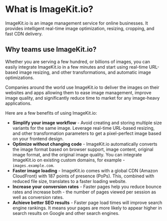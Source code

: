# What is ImageKit.io?

ImageKit.io is an image management service for online businesses. It provides intelligent real-time image optimization, resizing, cropping, and fast CDN delivery.

## **Why teams use ImageKit.io?**

Whether you are serving a few hundred, or billions of images, you can easily integrate ImageKit.io in a few minutes and start using real-time URL-based image resizing, and other transformations, and automatic image optimizations.

Companies around the world use ImageKit.io to deliver the images on their websites and apps allowing them to ease image management, improve image quality, and significantly reduce time to market for any image-heavy applications.

Here are a few benefits of using ImageKit.io:

* **Simplify your image workflow** - Avoid creating and storing multiple size variants for the same image. Leverage real-time URL-based resizing, and other transformation parameters to get a pixel-perfect image based on your frontend design.
* **Optimize without changing code** - ImageKit.io automatically converts the image format based on browser support, image content, original image format, and the original image quality. You can integrate ImageKit.io on existing custom domains, for example - `images.example.com`.
* **Faster image loading** - ImageKit.io comes with a global CDN \(Amazon CloudFront\) with 187 points of presence \(PoPs\). This, combined with reduced file size, translates to a faster loading website.
* **Increase your conversion rates** - Faster pages help you reduce bounce rates and increase both - the number of pages viewed per session as well as conversion rates.
* **Achieve better SEO results** - Faster page load times will improve search engine rankings. It means your pages are more likely to appear higher in search results on Google and other search engines.

